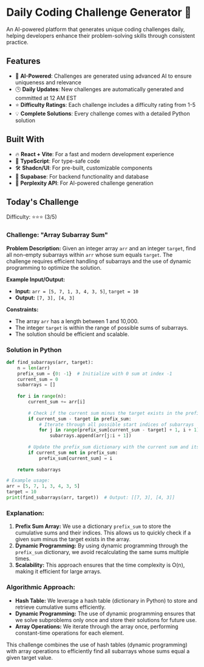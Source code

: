 # Daily Coding Challenge Generator 🚀

An AI-powered platform that generates unique coding challenges daily, helping developers enhance their problem-solving skills through consistent practice.

## Features

- 🤖 **AI-Powered**: Challenges are generated using advanced AI to ensure uniqueness and relevance
- 🕒 **Daily Updates**: New challenges are automatically generated and committed at 12 AM EST
- ⭐ **Difficulty Ratings**: Each challenge includes a difficulty rating from 1-5
- 💡 **Complete Solutions**: Every challenge comes with a detailed Python solution

## Built With

- 🔥 **React + Vite**: For a fast and modern development experience
- 🔷 **TypeScript**: For type-safe code
- 🛠️ **Shadcn/UI**: For pre-built, customizable components
- 🔌 **Supabase**: For backend functionality and database
- 🤖 **Perplexity API**: For AI-powered challenge generation

## Today's Challenge

Difficulty: ⭐⭐⭐ (3/5)

### Challenge: "Array Subarray Sum"

**Problem Description:**
Given an integer array `arr` and an integer `target`, find all non-empty subarrays within `arr` whose sum equals `target`. The challenge requires efficient handling of subarrays and the use of dynamic programming to optimize the solution.

**Example Input/Output:**
- **Input:** `arr = [5, 7, 1, 3, 4, 3, 5]`, `target = 10`
- **Output:** `[7, 3], [4, 3]`

**Constraints:**
- The array `arr` has a length between 1 and 10,000.
- The integer `target` is within the range of possible sums of subarrays.
- The solution should be efficient and scalable.

### Solution in Python
```python
def find_subarrays(arr, target):
    n = len(arr)
    prefix_sum = {0: -1}  # Initialize with 0 sum at index -1
    current_sum = 0
    subarrays = []
    
    for i in range(n):
        current_sum += arr[i]
        
        # Check if the current sum minus the target exists in the prefix_sum dictionary
        if current_sum - target in prefix_sum:
            # Iterate through all possible start indices of subarrays
            for j in range(prefix_sum[current_sum - target] + 1, i + 1):
                subarrays.append(arr[j:i + 1])
        
        # Update the prefix_sum dictionary with the current sum and its index
        if current_sum not in prefix_sum:
            prefix_sum[current_sum] = i
    
    return subarrays

# Example usage:
arr = [5, 7, 1, 3, 4, 3, 5]
target = 10
print(find_subarrays(arr, target))  # Output: [[7, 3], [4, 3]]
```

### Explanation:
1. **Prefix Sum Array:** We use a dictionary `prefix_sum` to store the cumulative sums and their indices. This allows us to quickly check if a given sum minus the target exists in the array.
2. **Dynamic Programming:** By using dynamic programming through the `prefix_sum` dictionary, we avoid recalculating the same sums multiple times.
3. **Scalability:** This approach ensures that the time complexity is O(n), making it efficient for large arrays.

### Algorithmic Approach:
- **Hash Table:** We leverage a hash table (dictionary in Python) to store and retrieve cumulative sums efficiently.
- **Dynamic Programming:** The use of dynamic programming ensures that we solve subproblems only once and store their solutions for future use.
- **Array Operations:** We iterate through the array once, performing constant-time operations for each element.

This challenge combines the use of hash tables (dynamic programming) with array operations to efficiently find all subarrays whose sums equal a given target value.